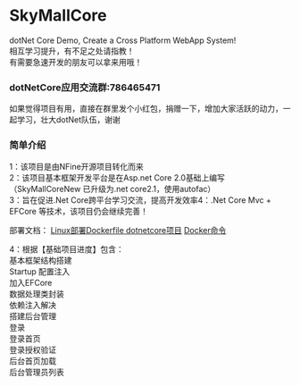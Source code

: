 # SkyMallCore
dotNet Core Demo, Create a Cross Platform WebApp System!</br>
相互学习提升，有不足之处请指教！</br>
有需要急速开发的朋友可以拿来用哦！</br>


### dotNetCore应用交流群:786465471
如果觉得项目有用，直接在群里发个小红包，捐赠一下，增加大家活跃的动力，一起学习，壮大dotNet队伍，谢谢

### 简单介绍
1：该项目是由NFine开源项目转化而来 </br>
2：该项目基本框架开发平台是在Asp.net Core 2.0基础上编写（SkyMallCoreNew 已升级为.net core2.1，使用autofac）</br>
3：旨在促进.Net Core跨平台学习交流，提高开发效率4：.Net Core Mvc + EFCore 等技术，该项目仍会继续完善！</br>

部署文档：
<a href="http://note.youdao.com/noteshare?id=c93cc0f2767ec231dccd3c50bca8a1d8&sub=D59C40A0B9234C0D9EC11AC117B75785">Linux部署Dockerfile dotnetcore项目</a>
<a href="http://note.youdao.com/noteshare?id=9c79f868418abe9ce62a82b9155a7636&sub=F11DB9DC1AF1458AA6CBF302F15DB919">Docker命令</a>



4：根据【基础项目进度】包含：</br>
基本框架结构搭建</br>
Startup 配置注入</br>
加入EFCore</br>
数据处理类封装</br>
依赖注入解决</br>
搭建后台管理</br>
登录</br>
登录首页</br>
登录授权验证</br>
后台首页加载</br>
后台管理员列表</br>

<img src="https://images2018.cnblogs.com/blog/625285/201805/625285-20180516113528690-243494602.png" alt="">




